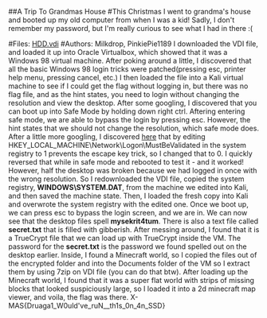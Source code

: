 ##A Trip To Grandmas House
#This Christmas I went to grandma's house and booted up my old computer from when I was a kid! Sadly, I don't remember my password, but I'm really curious to see what I had in there :(

#Files: [HDD.vdi](https://drive.google.com/file/d/1bpYibYykcR4EyC1lYZN7d94tWBrFATSx/view?usp=sharinghttps://drive.google.com/file/d/1bpYibYykcR4EyC1lYZN7d94tWBrFATSx/view?usp=sharingv)
#Authors: Milkdrop, PinkiePie1189
I downloaded the VDI file, and loaded it up into Oracle Virtualbox, which showed that it was a Windows 98 virtual machine. After poking around a little, I discovered that all the basic Windows 98 login tricks were patched(pressing esc, printer help menu, pressing cancel, etc.)
I then loaded the file into a Kali virtual machine to see if I could get the flag without logging in, but there was no flag file, and as the hint states, you need to login without changing the resolution and view the desktop.
After some googling, I discovered that you can boot up into Safe Mode by holding down right ctrl. Aftering entering safe mode, we are able to bypass the login by pressing esc. However, the hint states that we should not change the resolution, which safe mode does. After a little more googling, I discovered [here](https://www.techrepublic.com/article/lock-it-down-prevent-windows-98-users-from-bypassing-the-logon-screen/) that by editing HKEY_LOCAL_MACHINE\Network\Logon\MustBeValidated in the system registry to 1 prevents the escape key trick, so I changed that to 0. I quickly reversed that while in safe mode and rebooted to test it - and it worked! However, half the desktop was broken because we had logged in once with the wrong resolution. So I redownloaded the VDI file, copied the system registry, **WINDOWS\SYSTEM.DAT**, from the machine we edited into Kali, and then saved the machine state. Then, I loaded the fresh copy into Kali and overwrote the system registry with the edited one. Once we boot up, we can press esc to bypass the login screen, and we are in. We can now see that the desktop files spell **mysekrit4tum**. There is also a text file called **secret.txt** that is filled with gibberish. After messing around, I found that it is a TrueCrypt file that we can load up with TrueCrypt inside the VM. The password for the **secret.txt** is the password we found spelled out on the desktop earlier. Inside, I found a Minecraft world, so I copied the files out of the encrypted folder and into the Documents folder of the VM so I extract them by using 7zip on VDI file (you can do that btw). After loading up the Minecraft world, I found that it was a super flat world with strips of missing blocks that looked suspiciously large, so I loaded it into a 2d minecraft map viewer, and voila, the flag was there.
X-MAS{Druaga1_W0uld've_ruN__th1s_0n_4n_SSD}